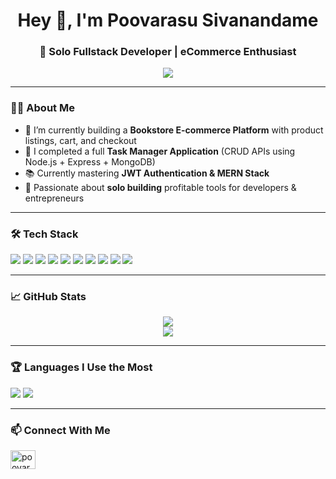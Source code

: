 <h1 align="center">Hey 👋, I'm Poovarasu Sivanandame</h1>
<h3 align="center">🚀 Solo Fullstack Developer | eCommerce Enthusiast</h3>

<p align="center">
  <img src="https://readme-typing-svg.herokuapp.com?font=Fira+Code&size=20&duration=3000&pause=1000&center=true&vCenter=true&width=500&lines=Backend+Developer;Node.js+%7C+Express.js+%7C+MongoDB;Clean+Code+%7C+Scalable+APIs;Open+to+Collaboration+%F0%9F%92%AC;Lifelong+Learner+%F0%9F%93%9A" />
</p>

---

### 🧑‍💻 About Me

- 🔭 I’m currently building a **Bookstore E-commerce Platform** with product listings, cart, and checkout  
- 💼 I completed a full **Task Manager Application** (CRUD APIs using Node.js + Express + MongoDB)  
- 📚 Currently mastering **JWT Authentication & MERN Stack**  
- 🧠 Passionate about **solo building** profitable tools for developers & entrepreneurs  

---

### 🛠️ Tech Stack

<p align="left">
  <img src="https://img.shields.io/badge/Node.js-339933?style=for-the-badge&logo=node.js&logoColor=white" />
  <img src="https://img.shields.io/badge/JavaScript-F7DF1E?style=for-the-badge&logo=javascript&logoColor=black" />
  <img src="https://img.shields.io/badge/Python-3776AB?style=for-the-badge&logo=python&logoColor=white" />
  <img src="https://img.shields.io/badge/Java-ED8B00?style=for-the-badge&logo=java&logoColor=white" />
  <img src="https://img.shields.io/badge/HTML5-E34F26?style=for-the-badge&logo=html5&logoColor=white" />
  <img src="https://img.shields.io/badge/CSS3-1572B6?style=for-the-badge&logo=css3&logoColor=white" />
  <img src="https://img.shields.io/badge/Adobe%20XD-FF61F6?style=for-the-badge&logo=adobe%20xd&logoColor=white" />
  <img src="https://img.shields.io/badge/Figma-F24E1E?style=for-the-badge&logo=figma&logoColor=white" />
  <img src="https://img.shields.io/badge/VSCode-007ACC?style=for-the-badge&logo=visual%20studio%20code&logoColor=white" />
  <img src="https://img.shields.io/badge/GitHub-181717?style=for-the-badge&logo=github&logoColor=white" />
</p>

---

### 📈 GitHub Stats

<p align="center">
  <img src="https://github-readme-stats.vercel.app/api?username=Poovarasu&show_icons=true&theme=github_dark" />
  <br/>
  <img src="https://github-readme-stats.vercel.app/api/top-langs/?username=Poovarasur&layout=compact&theme=github_dark" />
  <br/>
<!--   <img src="https://v0-git-hub-streak-score-card-phi.vercel.app/api?user=Poovarasu&theme=dark"  /> -->
</p>

---

### 🏆 Languages I Use the Most

<p align="left">
  <img src="https://img.shields.io/badge/Python-3776AB?style=for-the-badge&logo=python&logoColor=white" />
  <img src="https://img.shields.io/badge/Java-ED8B00?style=for-the-badge&logo=java&logoColor=white" />
</p>

---

### 📫 Connect With Me

<p align="left">
  <a href="https://www.linkedin.com/in/poovarasu-sivanandame-a0b922258" target="blank">
    <img align="center" src="https://raw.githubusercontent.com/rahuldkjain/github-profile-readme-generator/master/src/images/icons/Social/linked-in-alt.svg" alt="poovarasu-sivanandame" height="30" width="40" />
  </a>
</p>

<!--
---

### 🧠 Quote I Live By

> "Build before you’re ready. Ship before it’s perfect." 🚀

---

### 🧩 Fun Fact

I believe in building tools that people **actually use** — not just code for code's sake 💡
-->
